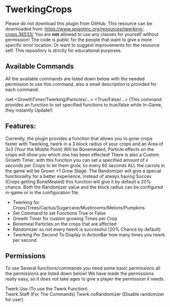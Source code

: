 # TwerkingCrops
Please do not download this plugin from GitHub. This resource can be downloaded from: https://www.spigotmc.org/resources/twerking-crops.36533/
You are **not** allowed to use any classes for yourself without permission! The code is public for the people that want to give a more specific error location.
Or want to suggest improvements for the resource self. This repository is strictly for educational purposes.

## Available Commands
All the available commands are listed down below with the needed
permission to use this command, also a small description is provided
for each command.

/set <GrowthTimer/Twerking/Particles/...> <True/False/...> (This command provides an function to set specified functions to true/false while In-Game, they instantly Update!)

## Features:
Currently, the plugin provides a function that allows you to grow crops faster with Twerking, twerk in a 3 block radius of your crops and an Area of 3x3 (Your the Middle Point) Will be Bonemealed, Particle effects on the crops will show you which one has been effected!
There is also a Custom Growth Timer, with this function you can set a specified amount of x seconds per Crops to let them grow, so every 60 seconds ALL the carrots in the game will be Grown +1 Grow Stage.
The Randomizer will give a special functionality for a better experience, instead of always having Succes (Crops getting BoneMealed) this function will give it by default a 20% chance.
Both the Randomizer value and the block radius can be configured in-game or in the configuration file.

- Twerking for Crops/Trees/Cactus/Sugarcane/Mushrooms/Melons/Pumpkins
- Set Command to set Functions True or False
- Growth Timer for custom growing Times per Crop
- Bonemeal Particles on the crops that are affected
- Randomizer so not every twerk is successful (20% Chance by default)
- Twerking Per Second To Display in ActionBar how many times you twerk per second

## Permissions
To use Several functions/commands you need some basic permissions all the permissions are listed down below! We have made the permissions really easy, so it does not take ages to give a player the permission it needs.

Twerk.Use (To use the Twerk Function)  
Twerk.Staff (For The Commands)
Twerk.noRandomizer (Disable randomizer for user)
